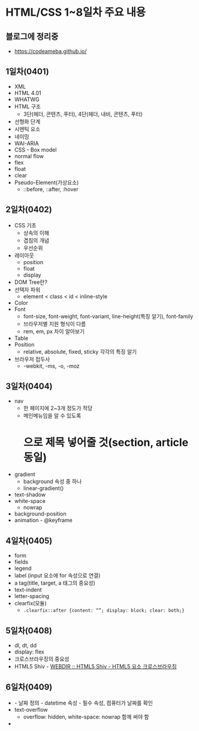 # HTML/CSS 1~8일차 주요 내용
## 블로그에 정리중
- https://codeameba.github.io/

## 1일차(0401)
- XML
- HTML 4.01
- WHATWG
- HTML 구조 
	- 3단(헤더, 콘텐츠, 푸터), 4단(헤더, 내비, 콘텐츠, 푸터)
- 선형화 단계
- 시멘틱 요소
- 네이밍
- WAI-ARIA
- CSS - Box model
- normal flow
- flex
- float
- clear
- Pseudo-Element(가상요소)
	- ::before, ::after, :hover


## 2일차(0402)
- CSS 기초
	- 상속의 이해
	- 겹침의 개념
	- 우선순위
- 레이아웃
	- position
	- float
	- display
- DOM Tree란?
- 선택자 파워
	- element < class < id < inline-style
- Color
- Font
	- font-size, font-weight, font-variant, line-height(특징 알기), font-family
	- 브라우저별 지원 형식이 다름
	- rem, em, px 차이 알아보기
- Table
- Position
	- relative, absolute, fixed, sticky 각각의 특징 알기
- 브라우저 접두사
	- -webkit, -ms, -o, -moz


## 3일차(0404)
- nav
	- 한 페이지에 2~3개 정도가 적당
	- 메인메뉴임을 알 수 있도록 <h1>으로 제목 넣어줄 것(section, article 동일)
- gradient
	- background  속성 중 하나
	- linear-gradient()
- text-shadow
- white-space 
	- nowrap
- background-position
- animation - @keyframe


## 4일차(0405)
- form
- fields
- legend
- label (input  요소에 for 속성으로 연결)
- a tag(title, target, a 태그의 중요성)
- text-indent
- letter-spacing
- clearfix(모듈)
	- ``.clearfix::after {content: “”; display: block; clear: both;}``


## 5일차(0408)
- dl, dt, dd
- display: flex
- 크로스브라우징의 중요성
- HTML5 Shiv - [WEBDIR :: HTML5 Shiv - HTML5 요소 크로스브라우징](https://webdir.tistory.com/81)


## 6일차(0409)
- <time>
	- 날짜 정의
	- datetime 속성 - 필수 속성, 컴퓨터가 날짜를 확인
- text-overflow
	- overflow: hidden, white-space: nowrap 함께 써야 함
- <script>
	- defer 속성
- removeClass
- addClass
- e.keycode
	- *  [https://keycode.info/](https://keycode.info/) 
	

## 7일차(0411)
- article
- figure
- img alt
- <em>, <strong>
- transition


## 8일차(0412)
- ol
- q
- footer - article 내부에도 사용 가능
- :hover 특징
- counter()
	- counter(name, style)
	- name: 카운터 이름
	- style: 기본값(생략)은 십진수(decimal), list-style-type과 동일한 값
		* disc, circle, square, decimal, decimal-leading-zero, lower-roman, upper-roman, lower-greek, lower-latin, upper-latin, armenian, georgian, lower-alpha, upper-alpha, or none.

